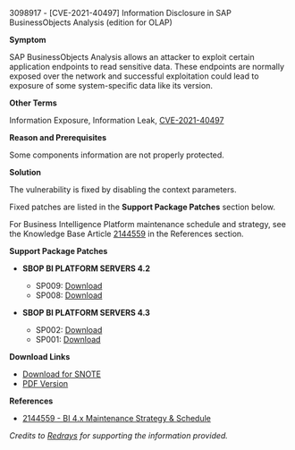 3098917 - [CVE-2021-40497] Information Disclosure in SAP BusinessObjects Analysis (edition for OLAP)

**Symptom**

SAP BusinessObjects Analysis allows an attacker to exploit certain application endpoints to read sensitive data. These endpoints are normally exposed over the network and successful exploitation could lead to exposure of some system-specific data like its version.

**Other Terms**

Information Exposure, Information Leak, [CVE-2021-40497](https://cve.mitre.org/cgi-bin/cvename.cgi?name=CVE-2021-40497)

**Reason and Prerequisites**

Some components information are not properly protected.

**Solution**

The vulnerability is fixed by disabling the context parameters.

Fixed patches are listed in the **Support Package Patches** section below.

For Business Intelligence Platform maintenance schedule and strategy, see the Knowledge Base Article [2144559](https://me.sap.com/notes/2144559) in the References section.

**Support Package Patches**

- **SBOP BI PLATFORM SERVERS 4.2**
  - SP009: [Download](https://me.sap.com/softwarecenter/template/products/_APP=00200682500000001943&_EVENT=DISPHIER&HEADER=Y&FUNCTIONBAR=N&EVENT=TREE&NE=NAVIGATE&ENR=73555000100200001041&V=MAINT)
  - SP008: [Download](https://me.sap.com/softwarecenter/template/products/_APP=00200682500000001943&_EVENT=DISPHIER&HEADER=Y&FUNCTIONBAR=N&EVENT=TREE&NE=NAVIGATE&ENR=73555000100200001041&V=MAINT)

- **SBOP BI PLATFORM SERVERS 4.3**
  - SP002: [Download](https://me.sap.com/softwarecenter/template/products/_APP=00200682500000001943&_EVENT=DISPHIER&HEADER=Y&FUNCTIONBAR=N&EVENT=TREE&NE=NAVIGATE&ENR=73555000100200006622&V=MAINT)
  - SP001: [Download](https://me.sap.com/softwarecenter/template/products/_APP=00200682500000001943&_EVENT=DISPHIER&HEADER=Y&FUNCTIONBAR=N&EVENT=TREE&NE=NAVIGATE&ENR=73555000100200006622&V=MAINT)

**Download Links**

- [Download for SNOTE](https://notesdownloads.sap.com/note/0040000001453742021)
- [PDF Version](https://userapps.support.sap.com/sap/support/sfm/notes/print/0003098917?language=en-US&token=4AEEF61786FE4B0A8955AA15F123BD14)

**References**

- [2144559 - BI 4.x Maintenance Strategy & Schedule](https://me.sap.com/notes/2144559)

*Credits to [Redrays](https://redrays.io) for supporting the information provided.*